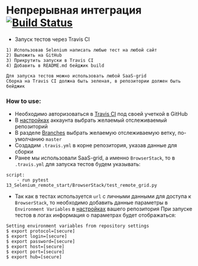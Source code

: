

# Непрерывная интеграция [![Build Status](https://travis-ci.org/vamotest/qa_automation.svg?branch=26_Continuous_Integration)](https://travis-ci.org/vamotest/qa_automation)
* Запуск тестов через Travis CI
```
1) Использовав Selenium написать любые тест на любой сайт
2) Выложить на GitHub
3) Прикрутить запуски в Travis CI
4) Добавить в README.md бейджик build

Для запуска тестов можно использовать любой SaaS-grid
Сборка на Travis CI должна быть зеленая, в репозитории должен быть бейджик
```

### How to use:
* Необходимо авторизоваться в [Travis CI](https://github.com/login?client_id=f244293c729d5066cf27&return_to=%2Flogin%2Foauth%2Fauthorize%3Fclient_id%3Df244293c729d5066cf27%26redirect_uri%3Dhttps%253A%252F%252Fapi.travis-ci.org%252Fauth%252Fhandshake%26scope%3Dread%253Aorg%252Cuser%253Aemail%252Crepo_deployment%252Crepo%253Astatus%252Cwrite%253Arepo_hook%26state%3DldsGL5S0LK_xjZdvaXXYJA%253A%253A%253Ahttps%253A%252F%252Ftravis-ci.org%252F) под своей учеткой в GitHub
* В [настройках](https://travis-ci.org/account/repositories) аккаунта выбрать желаемый отслеживаемый репозиторий
* В разделе [Branches](https://travis-ci.org/vamotest/qa_automation/branches) выбрать желаемую отслеживаемую ветку, по-умолчанию `master`
* Создадим `.travis.yml` в корне репозитория, указав данные для сборки
* Ранее мы использовали SaaS-grid, а именно `BrowserStack`, то в `.travis.yml`
для запуска тестов будем указывать: 
```
script:
    - run pytest 13_Selenium_remote_start/BrowserStack/test_remote_grid.py

```
* Так как в тестах используется `url` c личными данными для доступа 
к `BrowserStack`, то необходимо добавить данные параметры 
в `Environment Variables` в [настройках](https://travis-ci.org/vamotest/qa_automation/settings) вашего репозитория
При запуске тестов в логах информация о параметрах будет отображаться:
```
Setting environment variables from repository settings
$ export protocol=[secure]
$ export login=[secure]
$ export password=[secure]
$ export host=[secure]
$ export port=[secure]
$ export hub=[secure]
``` 